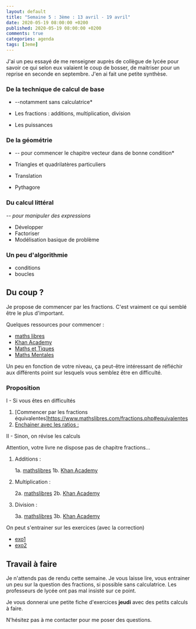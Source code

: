 ```yaml
---
layout: default
title: "Semaine 5 : 3ème : 13 avril - 19 avril"
date: 2020-05-19 08:00:00 +0200
published: 2020-05-19 08:00:00 +0200
comments: true
categories: agenda
tags: [3eme]
---
```


J'ai un peu essayé de me renseigner auprès de collègue de lycée pour savoir ce qui selon eux valaient le coup de bosser, de maitriser pour un reprise en seconde en septembre. J'en ai fait une petite synthèse.

### De la technique de calcul de base

* --notamment sans calculatrice*

* Les fractions : additions, multiplication, division
* Les puissances



### De la géométrie

* -- pour commencer le chapitre vecteur dans de bonne condition*

* Triangles et quadrilatères particuliers
* Translation
* Pythagore


### Du calcul littéral

*-- pour manipuler des expressions*

* Développer
* Factoriser
* Modélisation basique de problème

### Un peu d'algorithmie

* conditions
* boucles

## Du coup ?

Je propose de commencer par les fractions. C'est vraiment ce qui semblé être le plus d'important.

Quelques ressources pour commencer :

* [maths libres](https://www.mathslibres.com/fractions.php)
* [Khan Academy](https://fr.khanacademy.org/math/arithmetic/fraction-arithmetic)
* [Maths et Tiques](https://www.maths-et-tiques.fr/index.php/cours-maths/niveau-quatrieme#2)
* [Maths Mentales](http://mathsmentales.net/index.html)

Un peu en fonction de votre niveau, ça peut-être intéressant de réfléchir aux différents point sur lesquels vous semblez être en difficulté.

### Proposition

I - Si vous êtes en difficultés

1. [Commencer par les fractions équivalentes]https://www.mathslibres.com/fractions.php#equivalentes
2. [Enchainer avec les ratios : ](https://www.mathslibres.com/fractions.php#fractions-rapports-equivalents)

II - Sinon, on révise les calculs

Attention, votre livre ne dispose pas de chapitre fractions... 

1. Additions : 

    1a. [mathslibres](https://www.mathslibres.com/fractions.php#fractions-addition)
    1b. [Khan Academy](https://fr.khanacademy.org/math/arithmetic/fraction-arithmetic/arith-review-add-sub-fractions/v/visually-adding-fractions-with-unlike-denominators)

2. Multiplication :

    2a. [mathslibres](https://www.mathslibres.com/fractions.php#fractions-multiplicacion)
    2b. [Khan Academy](https://fr.khanacademy.org/math/arithmetic/fraction-arithmetic/arith-review-multiply-fractions/v/multiplying-a-fraction-by-a-fraction)


3. Division : 

    3a. [mathslibres](https://www.mathslibres.com/fractions.php#fractions-division)
    3b. [Khan Academy](https://fr.khanacademy.org/math/arithmetic/fraction-arithmetic/arith-review-div-unit-frac-by-whole/e/dividing_fractions_0.5)

On peut s'entrainer sur les exercices (avec la correction)

* [exo1](https://www.mathslibres.com/ordreop/oo_fractions_pemdas_deuxetapes_positive_001.php)
* [exo2](https://www.mathslibres.com/ordreop/oo_fractions_pemdas_troisetapes_negative_001.php)



## Travail à faire

Je n'attends pas de rendu cette semaine. Je vous laisse lire, vous entrainer un peu sur la question des fractions, si possible sans calculatrice. Les professeurs de lycée ont pas mal insisté sur ce point.

Je vous donnerai une petite fiche d'exercices **jeudi** avec des petits calculs à faire.

N'hésitez pas à me contacter pour me poser des questions.

